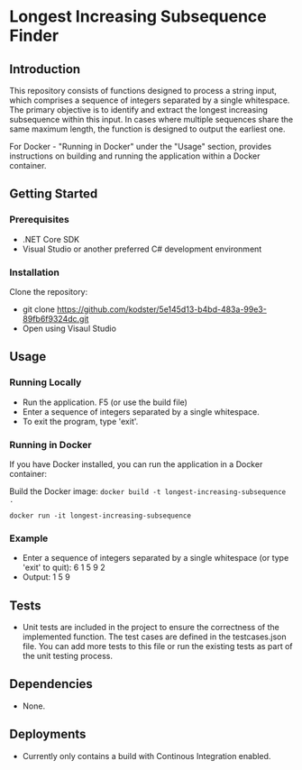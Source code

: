 # Longest Increasing Subsequence Finder

## Introduction

This repository consists of functions designed to process a string input, which comprises a sequence of integers separated by a single whitespace. The primary objective is to identify and extract the longest increasing subsequence within this input. In cases where multiple sequences share the same maximum length, the function is designed to output the earliest one.

For Docker - "Running in Docker" under the "Usage" section, provides instructions on building and running the application within a Docker container.


## Getting Started

### Prerequisites

- .NET Core SDK
- Visual Studio or another preferred C# development environment

### Installation

Clone the repository:
   - git clone https://github.com/kodster/5e145d13-b4bd-483a-99e3-89fb6f9324dc.git
   - Open using Visaul Studio

## Usage

### Running Locally

- Run the application. F5 (or use the build file)
- Enter a sequence of integers separated by a single whitespace.
- To exit the program, type 'exit'.

### Running in Docker
	
If you have Docker installed, you can run the application in a Docker container:

Build the Docker image:
   `docker build -t longest-increasing-subsequence .`

   `docker run -it longest-increasing-subsequence`


### Example
- Enter a sequence of integers separated by a single whitespace (or type 'exit' to quit): 6 1 5 9 2
- Output: 1 5 9 

## Tests
- Unit tests are included in the project to ensure the correctness of the implemented function. The test cases are defined in the testcases.json file. You can add more tests to this file or run the existing tests as part of the unit testing process.


## Dependencies
 - None.


## Deployments

- Currently only contains a build with  Continous Integration enabled.

